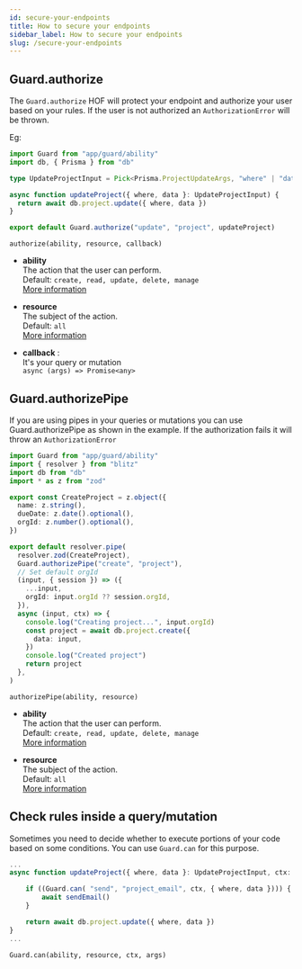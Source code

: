 ```yaml
---
id: secure-your-endpoints
title: How to secure your endpoints
sidebar_label: How to secure your endpoints
slug: /secure-your-endpoints
---
```


## Guard.authorize

The `Guard.authorize` HOF will protect your endpoint and authorize your user based on your rules.
If the user is not authorized an `AuthorizationError` will be thrown.

Eg:

```typescript {10}
import Guard from "app/guard/ability"
import db, { Prisma } from "db"

type UpdateProjectInput = Pick<Prisma.ProjectUpdateArgs, "where" | "data">

async function updateProject({ where, data }: UpdateProjectInput) {
  return await db.project.update({ where, data })
}

export default Guard.authorize("update", "project", updateProject)
```

`authorize(ability, resource, callback)`

- **ability**<br/>
  The action that the user can perform.<br/>
  Default: `create, read, update, delete, manage` <br/>
  [More information](abilities)

- **resource**<br/>
  The subject of the action.<br/>
  Default: `all`<br/>
  [More information](resources)

- **callback** :<br/>
  It's your query or mutation<br/>
  `async (args) => Promise<any>`

## Guard.authorizePipe

If you are using pipes in your queries or mutations you can use Guard.authorizePipe as shown in the example. If the authorization fails it will throw an `AuthorizationError`

```typescript
import Guard from "app/guard/ability"
import { resolver } from "blitz"
import db from "db"
import * as z from "zod"

export const CreateProject = z.object({
  name: z.string(),
  dueDate: z.date().optional(),
  orgId: z.number().optional(),
})

export default resolver.pipe(
  resolver.zod(CreateProject),
  Guard.authorizePipe("create", "project"),
  // Set default orgId
  (input, { session }) => ({
    ...input,
    orgId: input.orgId ?? session.orgId,
  }),
  async (input, ctx) => {
    console.log("Creating project...", input.orgId)
    const project = await db.project.create({
      data: input,
    })
    console.log("Created project")
    return project
  },
)
```

`authorizePipe(ability, resource)`

- **ability**<br/>
  The action that the user can perform.<br/>
  Default: `create, read, update, delete, manage` <br/>
  [More information](abilities)

- **resource**<br/>
  The subject of the action.<br/>
  Default: `all`<br/>
  [More information](resources)

## Check rules inside a query/mutation

Sometimes you need to decide whether to execute portions of your code based on some conditions.
You can use `Guard.can` for this purpose.

```typescript {10}
...
async function updateProject({ where, data }: UpdateProjectInput, ctx: Ctx) {

	if ((Guard.can( "send", "project_email", ctx, { where, data }))) {
		await sendEmail()
	}

	return await db.project.update({ where, data })
}
...
```

`Guard.can(ability, resource, ctx, args)`
